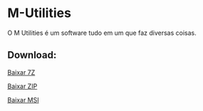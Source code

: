 # M-Utilities
O M Utilities é um software tudo em um que faz diversas coisas.
## Download:
[Baixar 7Z](https://doc-0c-8g-docs.googleusercontent.com/docs/securesc/5hn9v0dhovaqt5o4058jfdlan0l2p4pv/9i0854aodlcnfbpu2tk1rnc8o79alrri/1610495700000/07340289676839156963/07340289676839156963/1MWTyTs7HTnXiAfBIHFbGE1_U6zsoTFqU?e=download&authuser=0)

[Baixar ZIP](https://codeload.github.com/M-G-3-4/M-Utilities/zip/main)

[Baixar MSI](https://doc-10-8g-docs.googleusercontent.com/docs/securesc/5hn9v0dhovaqt5o4058jfdlan0l2p4pv/3kgp0snqr04pt8k6t8103do9n3rq472n/1610497725000/07340289676839156963/07340289676839156963/1Dc885BSyE3q70Puk3Z0IeWPR9BOAHqv0?e=download&authuser=0&nonce=tsao27e64279o&user=07340289676839156963&hash=n38acaijjmt654a39nsvd97nhfskt49t)


